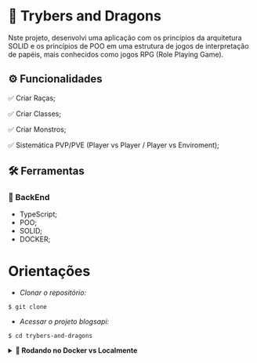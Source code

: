 
# :scroll: Trybers and Dragons

Nste projeto, desenvolvi uma aplicação com os princípios da arquitetura SOLID e os princípios de POO em uma estrutura de jogos de interpretação de papéis, mais conhecidos como jogos RPG (Role Playing Game).

## ⚙️ Funcionalidades

✅ Criar Raças;

✅ Criar Classes;

✅ Criar Monstros;

✅ Sistemática PVP/PVE (Player vs Player / Player vs Enviroment);

## :hammer_and_wrench: Ferramentas 
### 🍮 BackEnd
- TypeScript;
- POO;
- SOLID;
- DOCKER;

# Orientações

- *Clonar o repositório:*

```
$ git clone 
```

- *Acessar o projeto blogsapi:*

```
$ cd trybers-and-dragons
```

<details>
  <summary><strong>🐋 Rodando no Docker vs Localmente</strong></summary><br />
  
  ## Com Docker

  > Rode o serviço `node` com o comando `docker-compose up -d`.
  - Esse serviço irá inicializar um container chamado `trybers_and_dragons`.
  - A partir daqui você pode rodar o container `trybers_and_dragons` via CLI ou abri-lo no VS Code.

  > Use o comando `docker exec -it trybers_and_dragons bash`.

  > Instale as dependências com `npm install`
  
  ⚠ Atenção ⚠ Caso opte por utilizar o Docker, **TODOS** os comandos disponíveis no `package.json` (npm start, npm test, npm run dev, ...) devem ser executados **DENTRO** do container, ou seja, no terminal que aparece após a execução do comando `docker exec` citado acima. 

<img src="images/remote-container.png" width="800px" >  

---
  
  ## Sem Docker
  
  > Instale as dependências com `npm install`
 
  - Para rodar o projeto desta forma, obrigatoriamente você deve ter o `node` instalado em seu computador.

  <br/>
</details>

